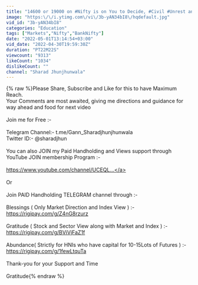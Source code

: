 ```yaml
---
title: "14600 or 19000 on #Nifty is on You to Decide, #Civil #Unrest and Uphill Task for #Market #RESTRAINT"
image: "https:\/\/i.ytimg.com\/vi\/3b-yAN34bI8\/hqdefault.jpg"
vid_id: "3b-yAN34bI8"
categories: "Education"
tags: ["Markets","Nifty","BankNifty"]
date: "2022-05-01T13:14:54+03:00"
vid_date: "2022-04-30T19:59:30Z"
duration: "PT22M22S"
viewcount: "9313"
likeCount: "1034"
dislikeCount: ""
channel: "Sharad Jhunjhunwala"
---
```

{% raw %}Please Share, Subscribe and Like for this to have Maximum Reach.<br />Your Comments are most awaited, giving me directions and guidance for way ahead and food for next video<br /><br />Join me for Free :-<br /><br />Telegram Channel:- t.me/Gann_Sharadjhunjhunwala<br />Twitter ID:- @sharadjhun<br /><br />You can also JOIN my Paid Handholding and Views support through YouTube JOIN membership Program :-<br /><br /><a rel="nofollow" target="blank" href="https://www.youtube.com/channel/UCEQL...">https://www.youtube.com/channel/UCEQL...</a><br /><br />Or<br /><br />Join PAID Handholding TELEGRAM channel through :- <br /><br />Blessings ( Only Market Direction and Index View ) :- <a rel="nofollow" target="blank" href="https://rigipay.com/g/Z4nG8rzurz">https://rigipay.com/g/Z4nG8rzurz</a><br /><br />Gratitude ( Stock and Sector View along with Market and Index ) :- <a rel="nofollow" target="blank" href="https://rigipay.com/g/BViVjFaZ1f">https://rigipay.com/g/BViVjFaZ1f</a><br /><br />Abundance( Strictly for HNIs who have capital for 10-15Lots of Futures ) :- <a rel="nofollow" target="blank" href="https://rigipay.com/g/1fewLtquTa">https://rigipay.com/g/1fewLtquTa</a><br /><br />Thank-you for your Support and Time<br /><br />Gratitude{% endraw %}
